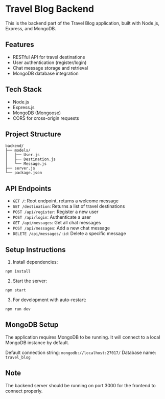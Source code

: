 # Travel Blog Backend

This is the backend part of the Travel Blog application, built with Node.js, Express, and MongoDB.

## Features

- RESTful API for travel destinations
- User authentication (register/login)
- Chat message storage and retrieval
- MongoDB database integration

## Tech Stack

- Node.js
- Express.js
- MongoDB (Mongoose)
- CORS for cross-origin requests

## Project Structure

```
backend/
├── models/
│   ├── User.js
│   ├── Destination.js
│   └── Message.js
├── server.js
└── package.json
```

## API Endpoints

- `GET /`: Root endpoint, returns a welcome message
- `GET /destination`: Returns a list of travel destinations
- `POST /api/register`: Register a new user
- `POST /api/login`: Authenticate a user
- `GET /api/messages`: Get all chat messages
- `POST /api/messages`: Add a new chat message
- `DELETE /api/messages/:id`: Delete a specific message

## Setup Instructions

1. Install dependencies:
```
npm install
```

2. Start the server:
```
npm start
```

3. For development with auto-restart:
```
npm run dev
```

## MongoDB Setup

The application requires MongoDB to be running. It will connect to a local MongoDB instance by default.

Default connection string: `mongodb://localhost:27017/`
Database name: `travel_blog`

## Note

The backend server should be running on port 3000 for the frontend to connect properly.
